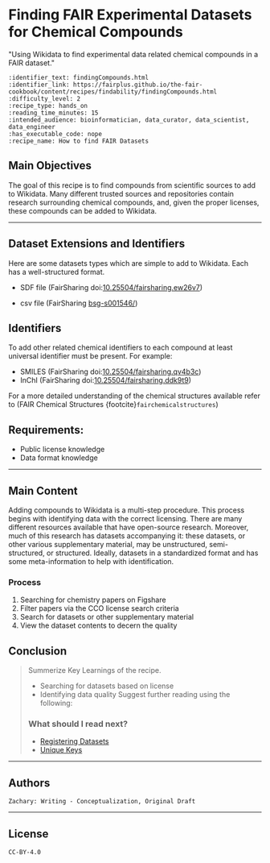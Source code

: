 # Finding FAIR Experimental Datasets for Chemical Compounds
 "Using Wikidata to find experimental data related chemical compounds in a FAIR dataset."


 ````{panels_fairplus}
:identifier_text: findingCompounds.html
:identifier_link: https://fairplus.github.io/the-fair-cookbook/content/recipes/findability/findingCompounds.html
:difficulty_level: 2
:recipe_type: hands_on
:reading_time_minutes: 15
:intended_audience: bioinformatician, data_curator, data_scientist, data_engineer
:has_executable_code: nope
:recipe_name: How to find FAIR Datasets
```` 

## Main Objectives

The goal of this recipe is to find compounds from scientific sources to add to Wikidata. Many different trusted sources and repositories contain research surrounding chemical compounds, and, given the proper licenses, these compounds can be added to Wikidata.
___

## Dataset Extensions and Identifiers

Here are some datasets types which are simple to add to Wikidata. Each has a well-structured format. 

* SDF file (FairSharing doi:[10.25504/fairsharing.ew26v7](https://doi.org/10.25504/fairsharing.ew26v7))

* csv file (FairSharing [bsg-s001546/](https://fairsharing.org/bsg-s001546/))

## Identifiers
To add other related chemical identifiers to each compound at least universal identifier must be present. For example: 

* SMILES (FairSharing doi:[10.25504/fairsharing.qv4b3c](https://doi.org/10.25504/fairsharing.qv4b3c))
* InChI (FairSharing doi:[10.25504/fairsharing.ddk9t9](https://doi.org/10.25504/fairsharing.ddk9t9))

For a more detailed understanding of the chemical structures available refer to (FAIR Chemical Structures {footcite}`fairchemicalstructures`)

## Requirements:
* Public license knowledge
* Data format knowledge
---


## Main Content
Adding compounds to Wikidata is a multi-step procedure. This process begins with identifying data with the correct licensing. There are many different resources available that have open-source research. Moreover, much of this research has datasets accompanying it: these datasets, or other various supplementary material, may be unstructured, semi-structured, or structured. Ideally, datasets in a standardized format and has some meta-information to help with identification. 

### Process
1) Searching for chemistry papers on Figshare
2) Filter papers via the CCO license search criteria
3) Search for datasets or other supplementary material
4) View the dataset contents to decern the quality


## Conclusion

> Summerize Key Learnings of the recipe.
> * Searching for datasets based on license
> * Identifying data quality
> Suggest further reading using the following:
> ### What should I read next?
> * [Registering Datasets](./.md)
> * [Unique Keys](./.md)

---


## Authors

````{authors_fairplus}
Zachary: Writing - Conceptualization, Original Draft
````

---

## License

````{license_fairplus}
CC-BY-4.0
````